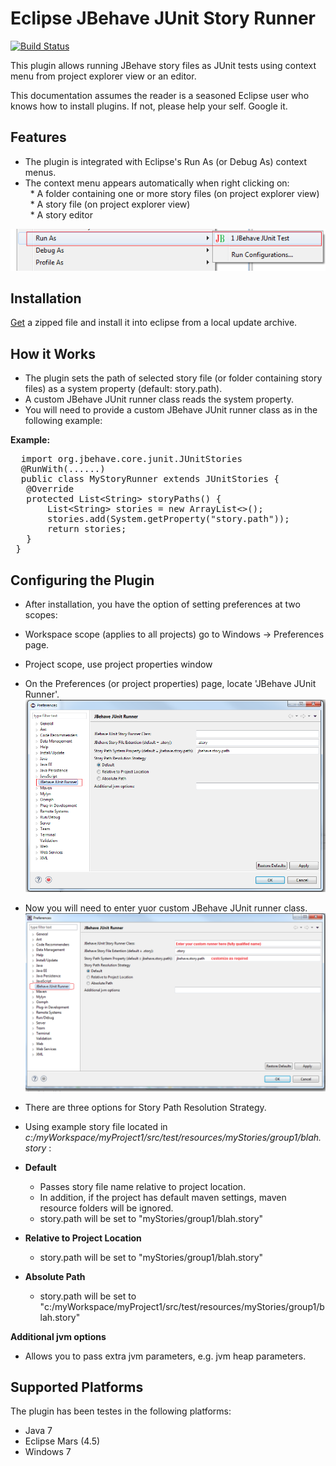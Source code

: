 # Eclipse JBehave JUnit Story Runner #

[![Build Status](https://travis-ci.org/obeimnet/tech.idehub.eclipse.jbehave.svg?branch=master)](https://travis-ci.org/obeimnet/tech.idehub.eclipse.jbehave)

This plugin allows running JBehave story files as JUnit tests using context menu from project explorer view or an editor.

This documentation assumes the reader is a seasoned Eclipse user who knows how to install plugins.
If not, please help your self. Google it.

## Features ##

- The plugin is integrated with Eclipse's Run As (or Debug As) context menus.
- The context menu appears automatically when right clicking on: <br/>
&nbsp; * A folder containing one or more story files (on project explorer view) <br/>
&nbsp; * A story file (on project explorer view)<br/>
&nbsp; * A story editor

![](docs/images/run-from-context.png)

##  Installation ##
[Get](https://github.com/obeimnet/releases/blob/master/tech.idehub.eclipse.jbehave.update-site-1.0.0.RC1.zip) a zipped file and install it into eclipse from a local update archive.

## How it Works ##

- The plugin sets the path of selected story file (or folder containing story files) as a system property (default: story.path).
- A custom JBehave JUnit runner class reads the system property.
- You will need to provide a custom JBehave JUnit runner class as in the following example:

**Example:**
<pre>
  import org.jbehave.core.junit.JUnitStories
  @RunWith(......)
  public class MyStoryRunner extends JUnitStories {
   @Override
   protected List&lt;String&gt; storyPaths() {
	   List&lt;String&gt; stories = new ArrayList&lt;&gt;();
       stories.add(System.getProperty("story.path"));
       return stories;
   }
 }
</pre>

## Configuring the Plugin ##

- After installation, you have the option of setting preferences at two scopes:
- Workspace scope (applies to all projects) go to Windows -> Preferences page.
- Project scope, use project properties window

- On the Preferences (or project properties) page, locate 'JBehave JUnit Runner'.
![](docs/images/jbehave-junit-run-debug-configuration.png)
- Now you will need to enter yuor custom JBehave JUnit runner class.
![](docs/images/jbehave-junit-run-debug-configuration-2.png)

- There are three options for Story Path Resolution Strategy.
- Using example story file  located in *c:/myWorkspace/myProject1/src/test/resources/myStories/group1/blah.story* :
- **Default**
  - Passes story file name relative to project location.
  - In addition, if the project has default maven settings, maven resource folders will be ignored.
  -  story.path will be set to "myStories/group1/blah.story"
- **Relative to Project Location**
   - story.path will be set to "myStories/group1/blah.story"
- **Absolute Path**
   -  story.path will be set to "c:/myWorkspace/myProject1/src/test/resources/myStories/group1/blah.story"

**Additional jvm options**
- Allows you to pass extra jvm parameters, e.g. jvm heap parameters.

## Supported Platforms ##

The plugin has been testes in the following platforms:

- Java 7
- Eclipse Mars (4.5)
- Windows 7
